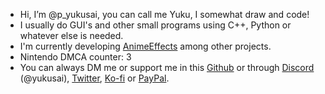 - Hi, I’m @p_yukusai, you can call me Yuku, I somewhat draw and code!
- I usually do GUI's and other small programs using C++, Python or whatever else is needed.
- I'm currently developing [AnimeEffects](https://github.com/AnimeEffectsDevs/AnimeEffects) among other projects.
- Nintendo DMCA counter: 3
- You can always DM me or support me in this [Github](https://github.com/sponsors/p-yukusai/dashboard) or through [Discord](https://discord.gg/sKp8Srm) (@yukusai), [Twitter](https://twitter.com/p_yukusai), [Ko-fi](https://ko-fi.com/yukusai) or [PayPal](https://www.paypal.com/donate?hosted_button_id=N6F62G5H4CF94).
